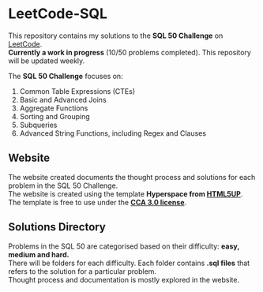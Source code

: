 # LeetCode-SQL

This repository contains my solutions to the **SQL 50 Challenge** on [LeetCode](https://leetcode.com/studyplan/top-sql-50/). <br>
**Currently a work in progress** (10/50 problems completed). This repository will be updated weekly.

The **SQL 50 Challenge** focuses on:
1. Common Table Expressions (CTEs)
2. Basic and Advanced Joins
3. Aggregate Functions
4. Sorting and Grouping
5. Subqueries
6. Advanced String Functions, including Regex and Clauses

## Website
The website created documents the thought process and solutions for each problem in the SQL 50 Challenge.<br>
The website is created using the template **Hyperspace from [HTML5UP](https://html5up.net/)**. <br>
The template is free to use under the **[CCA 3.0 license](https://html5up.net/license)**.

## Solutions Directory
Problems in the SQL 50 are categorised based on their difficulty: **easy, medium and hard.** <br>
There will be folders for each difficulty. Each folder contains **.sql files** that refers to the solution for a particular problem. <br>
Thought process and documentation is mostly explored in the website.
